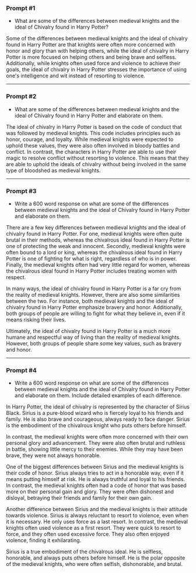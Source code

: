### Prompt #1
- What are some of the differences between medieval knights and the ideal of Chivalry found in Harry Potter?

Some of the differences between medieval knights and the ideal of chivalry found in Harry Potter are that knights were often more concerned with honor and glory than with helping others, while the ideal of chivalry in Harry Potter is more focused on helping others and being brave and selfless. Additionally, while knights often used force and violence to achieve their goals, the ideal of chivalry in Harry Potter stresses the importance of using one's intelligence and wit instead of resorting to violence.
***
### Prompt #2
- What are some of the differences between medieval knights and the ideal of Chivalry found in Harry Potter and elaborate on them. 

The ideal of chivalry in Harry Potter is based on the code of conduct that was followed by medieval knights. This code includes principles such as honor, courage, and loyalty. While medieval knights were expected to uphold these values, they were also often involved in bloody battles and conflict. In contrast, the characters in Harry Potter are able to use their magic to resolve conflict without resorting to violence. This means that they are able to uphold the ideals of chivalry without being involved in the same type of bloodshed as medieval knights.
***
### Prompt #3 
- Write a 600 word response on what are some of the differences between medieval knights and the ideal of Chivalry found in Harry Potter and elaborate on them.

There are a few key differences between medieval knights and the ideal of chivalry found in Harry Potter. For one, medieval knights were often quite brutal in their methods, whereas the chivalrous ideal found in Harry Potter is one of protecting the weak and innocent. Secondly, medieval knights were often bound to a lord or king, whereas the chivalrous ideal found in Harry Potter is one of fighting for what is right, regardless of who is in power. Finally, the medieval knights often had very little regard for women, whereas the chivalrous ideal found in Harry Potter includes treating women with respect. 

In many ways, the ideal of chivalry found in Harry Potter is a far cry from the reality of medieval knights. However, there are also some similarities between the two. For instance, both medieval knights and the ideal of chivalry found in Harry Potter emphasize bravery and honor. Additionally, both groups of people are willing to fight for what they believe in, even if it means risking their lives. 

Ultimately, the ideal of chivalry found in Harry Potter is a much more humane and respectful way of living than the reality of medieval knights. However, both groups of people share some key values, such as bravery and honor.
***
### Prompt #4
- Write a 600 word response on what are some of the differences between medieval knights and the ideal of Chivalry found in Harry Potter and elaborate on them. Include detailed examples of each difference.

In Harry Potter, the ideal of chivalry is represented by the character of Sirius Black. Sirius is a pure-blood wizard who is fiercely loyal to his friends and family. He is also brave and courageous, always ready to face danger. Sirius is the embodiment of the chivalrous knight who puts others before himself.

In contrast, the medieval knights were often more concerned with their own personal glory and advancement. They were also often brutal and ruthless in battle, showing little mercy to their enemies. While they may have been brave, they were not always honorable.

One of the biggest differences between Sirius and the medieval knights is their code of honor. Sirius always tries to act in a honorable way, even if it means putting himself at risk. He is always truthful and loyal to his friends. In contrast, the medieval knights often had a code of honor that was based more on their personal gain and glory. They were often dishonest and disloyal, betraying their friends and family for their own gain.

Another difference between Sirius and the medieval knights is their attitude towards violence. Sirius is always reluctant to resort to violence, even when it is necessary. He only uses force as a last resort. In contrast, the medieval knights often used violence as a first resort. They were quick to resort to force, and they often used excessive force. They also often enjoyed violence, finding it exhilarating.

Sirius is a true embodiment of the chivalrous ideal. He is selfless, honorable, and always puts others before himself. He is the polar opposite of the medieval knights, who were often selfish, dishonorable, and brutal.